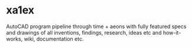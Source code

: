 # xa1ex
AutoCAD program pipeline through time + aeons with fully featured specs and drawings of all inventions, findings, research, ideas etc and how-it-works, wiki, documentation etc. 
